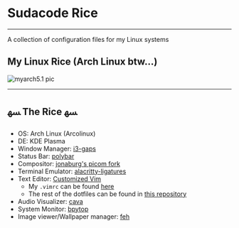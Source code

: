 # Sudacode Rice

---

A collection of configuration files for my Linux systems

## My Linux Rice (Arch Linux btw...)

![myarch5.1 pic](https://imgur.com/u1aJoFD.png)

---

## ﳨ  The Rice ﳨ 

- OS: Arch Linux (Arcolinux)
- DE: KDE Plasma
- Window Manager: [i3-gaps](https://www.archlinux.org/packages/community/x86_64/i3-gaps/)
- Status Bar: [polybar](https://aur.archlinux.org/packages/polybar/ "polybar AUR page")
- Compositor: [jonaburg's picom fork](https://github.com/jonaburg/picom)
- Terminal Emulator: [alacritty-ligatures](https://aur.archlinux.org/packages/alacritty-ligatures/)
- Text Editor: [Customized Vim](https://www.vim.org/ "Vim home page")
  - My `.vimrc` can be found [here](https://github.com/ksyasuda/dotfiles/blob/dev/.vimrc)
  - The rest of the dotfiles can be found in [this repository](https://github.com/ksyasuda/dotfiles "My dotfiles repository")
- Audio Visualizer: [cava](https://aur.archlinux.org/packages/cava-git/ "cava AUR page")
- System Monitor: [bpytop](https://github.com/aristocratos/bpytop "github page for bpytop")
- Image viewer/Wallpaper manager: [feh](https://wiki.archlinux.org/index.php/Feh "Feh Arch Wiki page")
